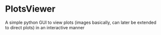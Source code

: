 # PlotsViewer
A simple python GUI to view plots (images basically, can later be extended to direct plots) in an interactive manner
